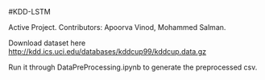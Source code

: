#KDD-LSTM

Active Project. Contributors: Apoorva Vinod, Mohammed Salman. 

Download dataset here http://kdd.ics.uci.edu/databases/kddcup99/kddcup.data.gz

Run it through DataPreProcessing.ipynb to generate the preprocessed csv.

